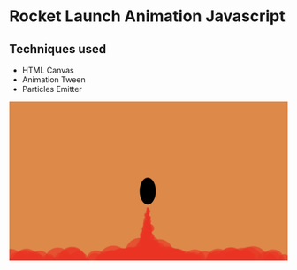 # Rocket Launch Animation Javascript

## Techniques used

- HTML Canvas
- Animation Tween
- Particles Emitter 

![image](./cover.png)
